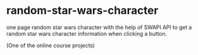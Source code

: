 # random-star-wars-character
one page random star wars character with the help of SWAPI API to get a random star wars character information when clicking a button.

(One of the online course projects)